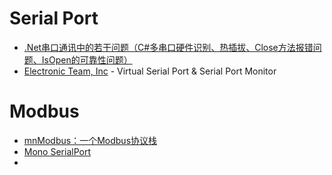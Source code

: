 # Serial Port
- [.Net串口通讯中的若干问题（C#多串口硬件识别、热插拔、Close方法报错问题、IsOpen的可靠性问题）](https://www.cnblogs.com/xietianjiao/p/10820928.html)
- [Electronic Team, Inc](https://www.eltima.com/) - Virtual Serial Port &amp; Serial Port Monitor


# Modbus
- [mnModbus：一个Modbus协议栈](https://github.com/foxclever/Modbus)
- [Mono SerialPort](https://github.com/michaldobrodenka/System.IO.Ports.Mono)
- 
